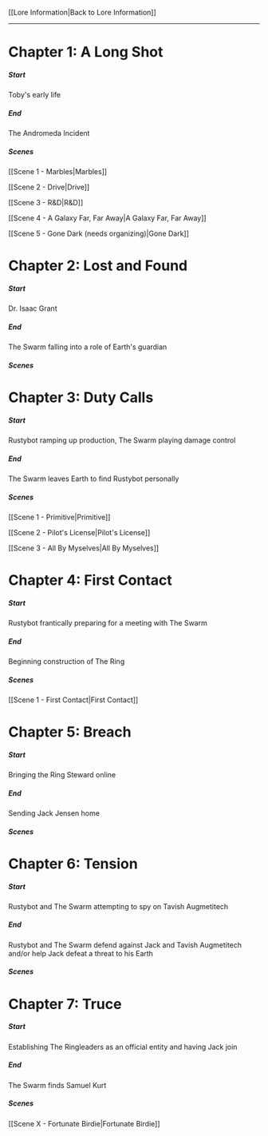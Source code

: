 [[Lore Information|Back to Lore Information]]

---

# Chapter 1: A Long Shot
##### Start
Toby's early life
##### End
The Andromeda Incident
##### Scenes
[[Scene 1 - Marbles|Marbles]]

[[Scene 2 - Drive|Drive]]

[[Scene 3 - R&D|R&D]]

[[Scene 4 - A Galaxy Far, Far Away|A Galaxy Far, Far Away]]

[[Scene 5 - Gone Dark (needs organizing)|Gone Dark]]

# Chapter 2: Lost and Found
##### Start
Dr. Isaac Grant
##### End
The Swarm falling into a role of Earth's guardian
##### Scenes

# Chapter 3: Duty Calls
##### Start
Rustybot ramping up production, The Swarm playing damage control
##### End
The Swarm leaves Earth to find Rustybot personally
##### Scenes

[[Scene 1 - Primitive|Primitive]]

[[Scene 2 - Pilot's License|Pilot's License]]

[[Scene 3 - All By Myselves|All By Myselves]]

# Chapter 4: First Contact
##### Start
Rustybot frantically preparing for a meeting with The Swarm
##### End
Beginning construction of The Ring
##### Scenes

[[Scene 1 - First Contact|First Contact]]

# Chapter 5: Breach
##### Start
Bringing the Ring Steward online
##### End
Sending Jack Jensen home
##### Scenes

# Chapter 6: Tension
##### Start
Rustybot and The Swarm attempting to spy on Tavish Augmetitech
##### End
Rustybot and The Swarm defend against Jack and Tavish Augmetitech and/or help Jack defeat a threat to his Earth
##### Scenes

# Chapter 7: Truce
##### Start
Establishing The Ringleaders as an official entity and having Jack join
##### End
The Swarm finds Samuel Kurt
##### Scenes

[[Scene X - Fortunate Birdie|Fortunate Birdie]]